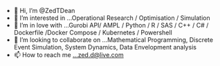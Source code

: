 - 👋 Hi, I’m @ZedTDean
- 👀 I’m interested in ...Operational Research / Optimisation / Simulation 
- 🌱 I’m in love with ...Gurobi API/ AMPL / Python / R / SAS / C++ / C# / Dockerfile /Docker Compose / Kubernetes / Powershell
- 💞️ I’m looking to collaborate on ...Mathematical Programming, Discrete Event Simulation, System Dynamics, Data Envelopment analysis  
- 📫 How to reach me ...zed.d@live.com

<!---
ZedTDean/ZedTDean is a ✨ special ✨ repository because its `README.md` (this file) appears on your GitHub profile.
You can click the Preview link to take a look at your changes.
--->
